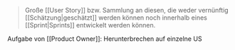 > Große [[User Story]] bzw. Sammlung an diesen, die weder vernünftig [[Schätzung|geschätzt]] werden können noch innerhalb eines [[Sprint|Sprints]] entwickelt werden können.

Aufgabe von [[Product Owner]]: Herunterbrechen auf einzelne US